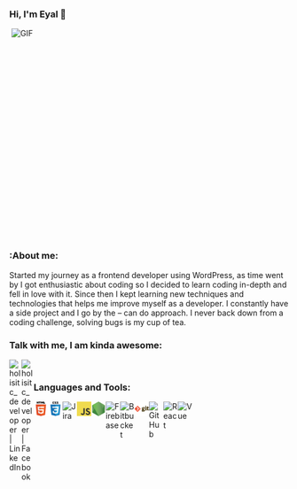 ### Hi, I'm Eyal  👋

<img align="right" alt="GIF" src="https://content.techgig.com/photo/77087595/Guide-How-to-build-career-as-a-programmer-without-college-degree.jpg" width="500" height="400" />

### :About me:

Started my journey as a frontend developer using WordPress, as time went by I got enthusiastic about coding so I decided to learn coding in-depth and fell in love with it.
Since then I kept learning new techniques and technologies that helps me improve myself as a developer. 
I constantly have a side project and I go by the – can do approach.
I never back down from a coding challenge, solving bugs is my cup of tea.


### Talk with me, I am kinda awesome:
[<img align="left" alt="holisitc_developer | LinkedIn" width="22px" src="https://upload.wikimedia.org/wikipedia/commons/thumb/c/ca/LinkedIn_logo_initials.png/600px-LinkedIn_logo_initials.png" />][linkedin]
[<img align="left" alt="holisitc_developer | Facebook" width="22px" src="https://israel.bigidea.co.il/landing/wp-content/uploads/2020/12/facebook-logo-8.png" />][Facebook]

<br />

### Languages and Tools:

<img align="left" alt="HTML5" width="26px" src="https://raw.githubusercontent.com/github/explore/80688e429a7d4ef2fca1e82350fe8e3517d3494d/topics/html/html.png" />
<img align="left" alt="CSS3" width="26px" src="https://raw.githubusercontent.com/github/explore/80688e429a7d4ef2fca1e82350fe8e3517d3494d/topics/css/css.png" />
<img align="left" alt="Jira" width="26px" src="https://encrypted-tbn0.gstatic.com/images?q=tbn:ANd9GcQanSOyDoqjP2AU-pPCfFOjYeWUYTjfRZZGQS1gL6pK-B-TcZ_-0YotuOnJpw5fWDUz4ys&usqp=CAU" />
<img align="left" alt="JavaScript" width="26px" src="https://raw.githubusercontent.com/github/explore/80688e429a7d4ef2fca1e82350fe8e3517d3494d/topics/javascript/javascript.png" />
<img align="left" alt="Node.js" width="26px" src="https://raw.githubusercontent.com/github/explore/80688e429a7d4ef2fca1e82350fe8e3517d3494d/topics/nodejs/nodejs.png" />
<img align="left" alt="Firebase" width="26px" src="https://icon2.cleanpng.com/20180609/ryh/kisspng-firebase-cloud-messaging-google-cloud-messaging-api-as-a-service-5b1bf782ac0ca2.2103995315285594907047.jpg" />
<img align="left" alt="Bitbucket" width="26px" src="https://cdn.worldvectorlogo.com/logos/bitbucket.svg" />
<img align="left" alt="Git" width="26px" src="https://raw.githubusercontent.com/github/explore/80688e429a7d4ef2fca1e82350fe8e3517d3494d/topics/git/git.png" />
<img align="left" alt="GitHub" width="26px" src="https://upload.wikimedia.org/wikipedia/commons/thumb/9/91/Octicons-mark-github.svg/2048px-Octicons-mark-github.svg.png" />
<img align="left" alt="React" width="26px" src="https://upload.wikimedia.org/wikipedia/commons/4/47/React.svg" /> 
<img align="left" alt="Vue" width="26px" src="https://upload.wikimedia.org/wikipedia/commons/thumb/9/95/Vue.js_Logo_2.svg/1184px-Vue.js_Logo_2.svg.png" /> 


[facebook]: https://www.facebook.com/eyal.soundfanatic
[linkedin]: https://www.linkedin.com/in/eyal-bar/
